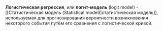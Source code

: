 **Логистическая регрессия**, или **логит-модель** (logit model) - [[Статистическая модель (Statistical model)|статистическая модель]], используемая для прогнозирования вероятности возникновения некоторого события путём его сравнения с логистической кривой.